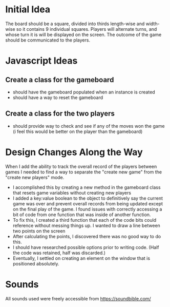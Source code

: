 # Initial Idea
The board should be a square, divided into thirds length-wise and width-wise so it contains 9 individual squares.
Players will alternate turns, and whose turn it is will be displayed on the screen.
The outcome of the game should be communicated to the players. 

# Javascript Ideas
## Create a class for the gameboard
- should have the gameboard populated when an instance is created 
- should have a way to reset the gameboard
## Create a class for the two players
- should provide way to check and see if any of the moves won the game (i feel this would be better on the player than the gameboard)


# Design Changes Along the Way
When I add the ability to track the overall record of the players between games I needed to find a way to separate the "create new game" from the "create new players" mode. 
- I accomplished this by creating a new method in the gameboard class that resets game variables without creating new players
- I added a key:value boolean to the object to definitively say the current game was over and prevent overall records from being updated except on the final play of the game.
I found issues with correctly accessing a bit of code from one function that was inside of another function.
- To fix this, I created a third function that each of the code bits could reference without messing things up.
I wanted to draw a line between two points on the screen
- After calculating the points, I discovered there was no good way to do this.
- I should have researched possible options prior to writing code. (Half the code was retained, half was discarded.)  
- Eventually, I settled on creating an element on the window that is positioned absolutely.


# Sounds
All sounds used were freely accessible from https://soundbible.com/ 